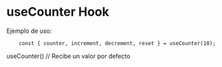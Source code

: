 # useCounter Hook

Ejemplo de uso:

```
    const { counter, increment, decrement, reset } = useCounter(10);

```

 useCounter() // Recibe un valor por defecto